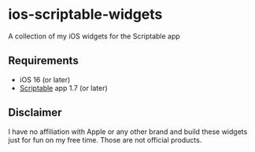 # ios-scriptable-widgets
A collection of my iOS widgets for the Scriptable app

## Requirements

- iOS 16 (or later)
- [Scriptable](https://apps.apple.com/us/app/scriptable/id1405459188) app 1.7 (or later)

## Disclaimer
I have no affiliation with Apple or any other brand and build these widgets just for fun on my free time. Those are not official products.
